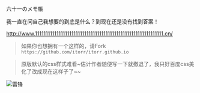 六十一のメモ帳

我一直在问自己我想要的到底是什么？到现在还是没有找到答案！

http://www.111111111111111111111111111111111111111111111111111111111111.cn/

>如果你也想拥有一个这样的，请Fork `https://github.com/itorr/itorr.github.io`

>原版默认的css样式难看~估计作者随便写一下就撤退了，我只好百度css美化了改成现在这样子了~~

![雷锋](https://imgsa.baidu.com/baike/c0%3Dbaike80%2C5%2C5%2C80%2C26/sign=6636d4914b540923be646b2cf331ba6c/b21bb051f8198618ddfdc53648ed2e738ad4e6ce.jpg)
